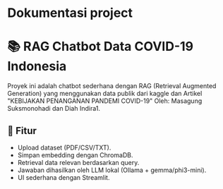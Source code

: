 # Dokumentasi project

# 📚 RAG Chatbot Data COVID-19 Indonesia

Proyek ini adalah chatbot sederhana dengan RAG (Retrieval Augmented Generation) 
yang menggunakan data publik dari kaggle dan Artikel "KEBIJAKAN PENANGANAN PANDEMI COVID-19"
Oleh: Masagung Suksmonohadi dan Diah Indira1.

## 🚀 Fitur
- Upload dataset (PDF/CSV/TXT).
- Simpan embedding dengan ChromaDB.
- Retrieval data relevan berdasarkan query.
- Jawaban dihasilkan oleh LLM lokal (Ollama + gemma/phi3-mini).
- UI sederhana dengan Streamlit.

